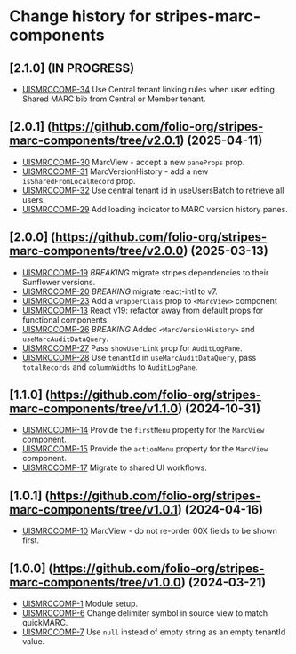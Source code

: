 # Change history for stripes-marc-components

## [2.1.0] (IN PROGRESS)

- [UISMRCCOMP-34](https://issues.folio.org/browse/UISMRCCOMP-34) Use Central tenant linking rules when user editing Shared MARC bib from Central or Member tenant.

## [2.0.1] (https://github.com/folio-org/stripes-marc-components/tree/v2.0.1) (2025-04-11)

- [UISMRCCOMP-30](https://issues.folio.org/browse/UISMRCCOMP-30) MarcView - accept a new `paneProps` prop.
- [UISMRCCOMP-31](https://issues.folio.org/browse/UISMRCCOMP-31) MarcVersionHistory - add a new `isSharedFromLocalRecord` prop.
- [UISMRCCOMP-32](https://issues.folio.org/browse/UISMRCCOMP-32) Use central tenant id in useUsersBatch to retrieve all users.
- [UISMRCCOMP-29](https://issues.folio.org/browse/UISMRCCOMP-29) Add loading indicator to MARC version history panes.

## [2.0.0] (https://github.com/folio-org/stripes-marc-components/tree/v2.0.0) (2025-03-13)

- [UISMRCCOMP-19](https://issues.folio.org/browse/UISMRCCOMP-19) *BREAKING* migrate stripes dependencies to their Sunflower versions.
- [UISMRCCOMP-20](https://issues.folio.org/browse/UISMRCCOMP-20) *BREAKING* migrate react-intl to v7.
- [UISMRCCOMP-23](https://issues.folio.org/browse/UISMRCCOMP-23) Add a `wrapperClass` prop to `<MarcView>` component
- [UISMRCCOMP-13](https://issues.folio.org/browse/UISMRCCOMP-13) React v19: refactor away from default props for functional components.
- [UISMRCCOMP-26](https://issues.folio.org/browse/UISMRCCOMP-26) *BREAKING* Added `<MarcVersionHistory>` and `useMarcAuditDataQuery`.
- [UISMRCCOMP-27](https://issues.folio.org/browse/UISMRCCOMP-27) Pass `showUserLink` prop for `AuditLogPane`.
- [UISMRCCOMP-28](https://issues.folio.org/browse/UISMRCCOMP-28) Use `tenantId` in `useMarcAuditDataQuery`, pass `totalRecords` and `columnWidths` to `AuditLogPane`.

## [1.1.0] (https://github.com/folio-org/stripes-marc-components/tree/v1.1.0) (2024-10-31)

- [UISMRCCOMP-14](https://issues.folio.org/browse/UISMRCCOMP-14) Provide the `firstMenu` property for the `MarcView` component.
- [UISMRCCOMP-15](https://issues.folio.org/browse/UISMRCCOMP-15) Provide the `actionMenu` property for the `MarcView` component.
- [UISMRCCOMP-17](https://issues.folio.org/browse/UISMRCCOMP-17) Migrate to shared UI workflows.

## [1.0.1] (https://github.com/folio-org/stripes-marc-components/tree/v1.0.1) (2024-04-16)

- [UISMRCCOMP-10](https://issues.folio.org/browse/UISMRCCOMP-10) MarcView - do not re-order 00X fields to be shown first.

## [1.0.0] (https://github.com/folio-org/stripes-marc-components/tree/v1.0.0) (2024-03-21)

- [UISMRCCOMP-1](https://issues.folio.org/browse/UISMRCCOMP-1) Module setup.
- [UISMRCCOMP-6](https://issues.folio.org/browse/UISMRCCOMP-6) Change delimiter symbol in source view to match quickMARC.
- [UISMRCCOMP-7](https://issues.folio.org/browse/UISMRCCOMP-7) Use `null` instead of empty string as an empty tenantId value.
